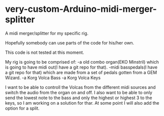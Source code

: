 # very-custom-Arduino-midi-merger-splitter
A midi merger/splitter for my specific rig.

Hopefully somebody can use parts of the code for his/her own.

This code is not tested at this moment.

My rig is going to be comprised of:
-a old combo organ(EKO Minstril) which is going to have midi out(I have a git repo for that).
-midi basspedals(I have a git repo for that) which are made from a set of pedals gotten from a GEM Wizard.
-a Korg Volca Bass
-a Korg Volca Keys

I want to be able to controll the Volcas from the different midi sources and switch the audio from the organ on and off.
I also want to be able to only send the lowest note to the bass and only the highest or highest 3 to the keys, so I am working on a solution for thar.
At some point I will also add the option for a split.
